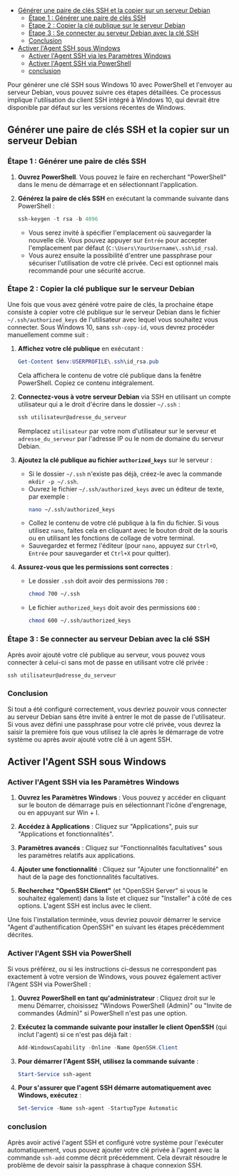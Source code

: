 - [Générer une paire de clés SSH et la copier sur un serveur Debian](#générer-une-paire-de-clés-ssh-et-la-copier-sur-un-serveur-debian)
  - [Étape 1 : Générer une paire de clés SSH](#étape-1--générer-une-paire-de-clés-ssh)
  - [Étape 2 : Copier la clé publique sur le serveur Debian](#étape-2--copier-la-clé-publique-sur-le-serveur-debian)
  - [Étape 3 : Se connecter au serveur Debian avec la clé SSH](#étape-3--se-connecter-au-serveur-debian-avec-la-clé-ssh)
  - [Conclusion](#conclusion)
- [Activer l'Agent SSH sous Windows](#activer-lagent-ssh-sous-windows)
  - [Activer l'Agent SSH via les Paramètres Windows](#activer-lagent-ssh-via-les-paramètres-windows)
  - [Activer l'Agent SSH via PowerShell](#activer-lagent-ssh-via-powershell)
  - [conclusion](#conclusion-1)


Pour générer une clé SSH sous Windows 10 avec PowerShell et l'envoyer au serveur Debian, vous pouvez suivre ces étapes détaillées. Ce processus implique l'utilisation du client SSH intégré à Windows 10, qui devrait être disponible par défaut sur les versions récentes de Windows.

## Générer une paire de clés SSH et la copier sur un serveur Debian

### Étape 1 : Générer une paire de clés SSH

1. **Ouvrez PowerShell**. Vous pouvez le faire en recherchant "PowerShell" dans le menu de démarrage et en sélectionnant l'application.

2. **Générez la paire de clés SSH** en exécutant la commande suivante dans PowerShell :
   ```powershell
   ssh-keygen -t rsa -b 4096
   ```
   - Vous serez invité à spécifier l'emplacement où sauvegarder la nouvelle clé. Vous pouvez appuyer sur `Entrée` pour accepter l'emplacement par défaut (`C:\Users\YourUsername\.ssh\id_rsa`).
   - Vous aurez ensuite la possibilité d'entrer une passphrase pour sécuriser l'utilisation de votre clé privée. Ceci est optionnel mais recommandé pour une sécurité accrue.

### Étape 2 : Copier la clé publique sur le serveur Debian

Une fois que vous avez généré votre paire de clés, la prochaine étape consiste à copier votre clé publique sur le serveur Debian dans le fichier `~/.ssh/authorized_keys` de l'utilisateur avec lequel vous souhaitez vous connecter. Sous Windows 10, sans `ssh-copy-id`, vous devrez procéder manuellement comme suit :

1. **Affichez votre clé publique** en exécutant :
   ```powershell
   Get-Content $env:USERPROFILE\.ssh\id_rsa.pub
   ```
   Cela affichera le contenu de votre clé publique dans la fenêtre PowerShell. Copiez ce contenu intégralement.

2. **Connectez-vous à votre serveur Debian** via SSH en utilisant un compte utilisateur qui a le droit d'écrire dans le dossier `~/.ssh` :
   ```powershell
   ssh utilisateur@adresse_du_serveur
   ```
   Remplacez `utilisateur` par votre nom d'utilisateur sur le serveur et `adresse_du_serveur` par l'adresse IP ou le nom de domaine du serveur Debian.

3. **Ajoutez la clé publique au fichier `authorized_keys`** sur le serveur :
   - Si le dossier `~/.ssh` n'existe pas déjà, créez-le avec la commande `mkdir -p ~/.ssh`.
   - Ouvrez le fichier `~/.ssh/authorized_keys` avec un éditeur de texte, par exemple :
     ```bash
     nano ~/.ssh/authorized_keys
     ```
   - Collez le contenu de votre clé publique à la fin du fichier. Si vous utilisez `nano`, faites cela en cliquant avec le bouton droit de la souris ou en utilisant les fonctions de collage de votre terminal.
   - Sauvegardez et fermez l'éditeur (pour `nano`, appuyez sur `Ctrl+O`, `Entrée` pour sauvegarder et `Ctrl+X` pour quitter).

4. **Assurez-vous que les permissions sont correctes** :
   - Le dossier `.ssh` doit avoir des permissions `700` :
     ```bash
     chmod 700 ~/.ssh
     ```
   - Le fichier `authorized_keys` doit avoir des permissions `600` :
     ```bash
     chmod 600 ~/.ssh/authorized_keys
     ```

### Étape 3 : Se connecter au serveur Debian avec la clé SSH

Après avoir ajouté votre clé publique au serveur, vous pouvez vous connecter à celui-ci sans mot de passe en utilisant votre clé privée :

```powershell
ssh utilisateur@adresse_du_serveur
```

### Conclusion

Si tout a été configuré correctement, vous devriez pouvoir vous connecter au serveur Debian sans être invité à entrer le mot de passe de l'utilisateur. Si vous avez défini une passphrase pour votre clé privée, vous devrez la saisir la première fois que vous utilisez la clé après le démarrage de votre système ou après avoir ajouté votre clé à un agent SSH.

## Activer l'Agent SSH sous Windows

### Activer l'Agent SSH via les Paramètres Windows

1. **Ouvrez les Paramètres Windows** : Vous pouvez y accéder en cliquant sur le bouton de démarrage puis en sélectionnant l'icône d'engrenage, ou en appuyant sur Win + I.

2. **Accédez à Applications** : Cliquez sur "Applications", puis sur "Applications et fonctionnalités".

3. **Paramètres avancés** : Cliquez sur "Fonctionnalités facultatives" sous les paramètres relatifs aux applications.

4. **Ajouter une fonctionnalité** : Cliquez sur "Ajouter une fonctionnalité" en haut de la page des fonctionnalités facultatives.

5. **Recherchez "OpenSSH Client"** (et "OpenSSH Server" si vous le souhaitez également) dans la liste et cliquez sur "Installer" à côté de ces options. L'agent SSH est inclus avec le client.

Une fois l'installation terminée, vous devriez pouvoir démarrer le service "Agent d'authentification OpenSSH" en suivant les étapes précédemment décrites.

### Activer l'Agent SSH via PowerShell

Si vous préférez, ou si les instructions ci-dessus ne correspondent pas exactement à votre version de Windows, vous pouvez également activer l'Agent SSH via PowerShell :

1. **Ouvrez PowerShell en tant qu'administrateur** : Cliquez droit sur le menu Démarrer, choisissez "Windows PowerShell (Admin)" ou "Invite de commandes (Admin)" si PowerShell n'est pas une option.

2. **Exécutez la commande suivante pour installer le client OpenSSH** (qui inclut l'agent) si ce n'est pas déjà fait :
   ```powershell
   Add-WindowsCapability -Online -Name OpenSSH.Client
   ```

3. **Pour démarrer l'Agent SSH, utilisez la commande suivante** :
   ```powershell
   Start-Service ssh-agent
   ```

4. **Pour s'assurer que l'agent SSH démarre automatiquement avec Windows, exécutez** :
   ```powershell
   Set-Service -Name ssh-agent -StartupType Automatic
   ```

### conclusion

Après avoir activé l'agent SSH et configuré votre système pour l'exécuter automatiquement, vous pouvez ajouter votre clé privée à l'agent avec la commande `ssh-add` comme décrit précédemment. Cela devrait résoudre le problème de devoir saisir la passphrase à chaque connexion SSH.


